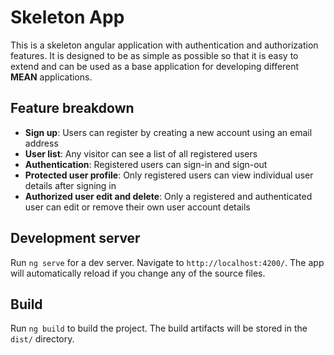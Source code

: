 # Skeleton App

This is a skeleton angular application with authentication and authorization features. It is designed to be as simple as possible so that it is easy to extend and can be used as a base application for developing different **MEAN** applications.

## Feature breakdown

- **Sign up**: Users can register by creating a new account using an email address
- **User list**: Any visitor can see a list of all registered users
- **Authentication**: Registered users can sign-in and sign-out
- **Protected user profile**: Only registered users can view individual user details after signing in
- **Authorized user edit and delete**: Only a registered and authenticated user can edit or remove their own user account details

## Development server

Run `ng serve` for a dev server. Navigate to `http://localhost:4200/`. The app will automatically reload if you change any of the source files.

## Build

Run `ng build` to build the project. The build artifacts will be stored in the `dist/` directory.
